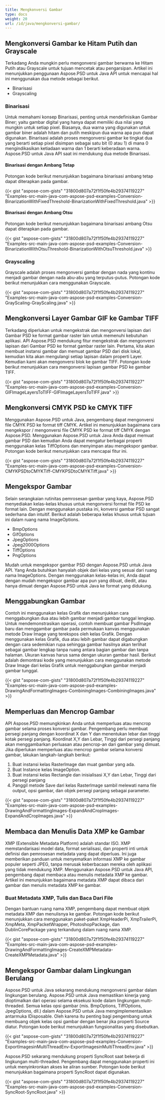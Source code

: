 ```yaml
---
title: Mengkonversi Gambar
type: docs
weight: 20
url: /id/java/mengkonversi-gambar/
---
```


## **Mengkonversi Gambar ke Hitam Putih dan Grayscale**
Terkadang Anda mungkin perlu mengonversi gambar berwarna ke Hitam Putih atau Grayscale untuk tujuan mencetak atau pengarsipan. Artikel ini menunjukkan penggunaan Aspose.PSD untuk Java API untuk mencapai hal ini menggunakan dua metode sebagai berikut.

- Binarisasi
- Grayscaling
### **Binarisasi**
Untuk memahami konsep Binarisasi, penting untuk mendefinisikan Gambar Biner; yaitu gambar digital yang hanya dapat memiliki dua nilai yang mungkin untuk setiap pixel. Biasanya, dua warna yang digunakan untuk gambar biner adalah hitam dan putih meskipun dua warna apa pun dapat digunakan. Binarisasi adalah proses mengonversi gambar ke tingkat dua yang berarti setiap pixel disimpan sebagai satu bit (0 atau 1) di mana 0 mengindikasikan ketiadaan warna dan 1 berarti keberadaan warna. Aspose.PSD untuk Java API saat ini mendukung dua metode Binarisasi.
#### **Binarisasi dengan Ambang Tetap**
Potongan kode berikut menunjukkan bagaimana binarisasi ambang tetap dapat diterapkan pada gambar.

{{< gist "aspose-com-gists" "31800d807a72f1f50fe4b29374119227" "Examples-src-main-java-com-aspose-psd-examples-Conversion-BinarizationWithFixedThreshold-BinarizationWithFixedThreshold.java" >}}
#### **Binarisasi dengan Ambang Otsu**
Potongan kode berikut menunjukkan bagaimana binarisasi ambang Otsu dapat diterapkan pada gambar.

{{< gist "aspose-com-gists" "31800d807a72f1f50fe4b29374119227" "Examples-src-main-java-com-aspose-psd-examples-Conversion-BinarizationWithOtsuThreshold-BinarizationWithOtsuThreshold.java" >}}
### **Grayscaling**
Grayscale adalah proses mengonversi gambar dengan nada yang kontinu menjadi gambar dengan nada abu-abu yang terputus-putus. Potongan kode berikut menunjukkan cara menggunakan Grayscale.

{{< gist "aspose-com-gists" "31800d807a72f1f50fe4b29374119227" "Examples-src-main-java-com-aspose-psd-examples-Conversion-GrayScaling-GrayScaling.java" >}}
## **Mengkonversi Layer Gambar GIF ke Gambar TIFF**
Terkadang diperlukan untuk mengekstrak dan mengonversi lapisan dari Gambar PSD ke format gambar raster lain untuk memenuhi kebutuhan aplikasi. API Aspose.PSD mendukung fitur mengekstrak dan mengonversi lapisan dari Gambar PSD ke format gambar raster lain. Pertama, kita akan membuat instansi gambar dan memuat gambar PSD dari disk lokal, kemudian kita akan mengulangi setiap lapisan dalam properti Layer. Kemudian kami akan mengonversi blok ke gambar TIFF. Potongan kode berikut menunjukkan cara mengonversi lapisan gambar PSD ke gambar TIFF.

{{< gist "aspose-com-gists" "31800d807a72f1f50fe4b29374119227" "Examples-src-main-java-com-aspose-psd-examples-Conversion-GIFImageLayersToTIFF-GIFImageLayersToTIFF.java" >}}
## **Mengkonversi CMYK PSD ke CMYK TIFF**
Menggunakan Aspose.PSD untuk Java, pengembang dapat mengonversi file CMYK PSD ke format tiff CMYK. Artikel ini menunjukkan bagaimana cara mengekspor / mengonversi file CMYK PSD ke format tiff CMYK dengan Aspose.PSD. Menggunakan Aspose.PSD untuk Java Anda dapat memuat gambar PSD dan kemudian Anda dapat mengatur berbagai properti menggunakan kelas TiffOptions dan menyimpan atau mengekspor gambar. Potongan kode berikut menunjukkan cara mencapai fitur ini.

{{< gist "aspose-com-gists" "31800d807a72f1f50fe4b29374119227" "Examples-src-main-java-com-aspose-psd-examples-Conversion-CMYKPSDtoCMYKTiff-CMYKPSDtoCMYKTiff.java" >}}
## **Mengekspor Gambar**
Selain serangkaian rutinitas pemrosesan gambar yang kaya, Aspose.PSD menyediakan kelas-kelas khusus untuk mengonversi format file PSD ke format lain. Dengan menggunakan pustaka ini, konversi gambar PSD sangat sederhana dan intuitif. Berikut adalah beberapa kelas khusus untuk tujuan ini dalam ruang nama ImageOptions.

- BmpOptions
- GifOptions
- JpegOptions
- Jpeg2000Options
- TiffOptions
- PngOptions

Mudah untuk mengekspor gambar PSD dengan Aspose.PSD untuk Java API. Yang Anda butuhkan hanyalah objek dari kelas yang sesuai dari ruang nama ImageOptions. Dengan menggunakan kelas-kelas ini, Anda dapat dengan mudah mengekspor gambar apa pun yang dibuat, diedit, atau hanya dimuat dengan Aspose.PSD untuk Java ke format yang didukung.
## **Menggabungkan Gambar**
Contoh ini menggunakan kelas Grafik dan menunjukkan cara menggabungkan dua atau lebih gambar menjadi gambar tunggal lengkap. Untuk mendemonstrasikan operasi, contoh membuat gambar PsdImage baru dan menggambar gambar pada permukaan kanvas menggunakan metode Draw Image yang terekspos oleh kelas Grafik. Dengan menggunakan kelas Grafik, dua atau lebih gambar dapat digabungkan dengan cara sedemikian rupa sehingga gambar hasilnya akan terlihat sebagai gambar lengkap tanpa ruang antara bagian gambar dan tanpa halaman. Ukuran kanvas harus sama dengan ukuran gambar hasil. Berikut adalah demontrasi kode yang menunjukkan cara menggunakan metode Draw Image dari kelas Grafik untuk menggabungkan gambar menjadi gambar tunggal.

{{< gist "aspose-com-gists" "31800d807a72f1f50fe4b29374119227" "Examples-src-main-java-com-aspose-psd-examples-DrawingAndFormattingImages-CombiningImages-CombiningImages.java" >}}
## **Memperluas dan Mencrop Gambar**
API Aspose.PSD memungkinkan Anda untuk memperluas atau mencrop gambar selama proses konversi gambar. Pengembang perlu membuat persegi panjang dengan koordinat X dan Y dan menentukan lebar dan tinggi kotak persegi panjang. Koordinat X,Y dan Lebar, Tinggi dari persegi panjang akan menggambarkan perluasan atau pencrop-an dari gambar yang dimuat. Jika diperlukan memperluas atau mencrop gambar selama konversi gambar, lakukan langkah-langkah berikut:

1. Buat instansi kelas RasterImage dan muat gambar yang ada.
1. Buat Instance kelas ImageOption.
1. Buat instansi kelas Rectangle dan inisialisasi X,Y dan Lebar, Tinggi dari persegi panjang
1. Panggil metode Save dari kelas RasterImage sambil melewati nama file output, opsi gambar, dan objek persegi panjang sebagai parameter.

{{< gist "aspose-com-gists" "31800d807a72f1f50fe4b29374119227" "Examples-src-main-java-com-aspose-psd-examples-DrawingAndFormattingImages-ExpandAndCropImages-ExpandAndCropImages.java" >}}
## **Membaca dan Menulis Data XMP ke Gambar**
XMP (Extensible Metadata Platform) adalah standar ISO. XMP memstandarisasi model data, format serialisasi, dan properti inti untuk definisi dan pemrosesan metadata yang dapat diperluas. Ini juga memberikan panduan untuk menyematkan informasi XMP ke gambar populer seperti JPEG, tanpa merusak keberbacaan mereka oleh aplikasi yang tidak mendukung XMP. Menggunakan Aspose.PSD untuk Java API, pengembang dapat membaca atau menulis metadata XMP ke gambar. Artikel ini menunjukkan bagaimana metadata XMP dapat dibaca dari gambar dan menulis metadata XMP ke gambar.
### **Buat Metadata XMP, Tulis dan Baca Dari File**
Dengan bantuan ruang nama XMP, pengembang dapat membuat objek metadata XMP dan menulisnya ke gambar. Potongan kode berikut menunjukkan cara menggunakan paket-paket XmpHeaderPi, XmpTrailerPi, XmpMeta, XmpPacketWrapper, PhotoshopPackage, dan DublinCorePackage yang terkandung dalam ruang nama XMP.

{{< gist "aspose-com-gists" "31800d807a72f1f50fe4b29374119227" "Examples-src-main-java-com-aspose-psd-examples-DrawingAndFormattingImages-CreateXMPMetadata-CreateXMPMetadata.java" >}}
## **Mengekspor Gambar dalam Lingkungan Berulang**
Aspose.PSD untuk Java sekarang mendukung mengonversi gambar dalam lingkungan berulang. Aspose.PSD untuk Java memastikan kinerja yang dioptimalkan dari operasi selama eksekusi kode dalam lingkungan multi-threaded. Semua kelas opsi gambar (mis. BmpOptions, TiffOptions, JpegOptions, dll.) dalam Aspose.PSD untuk Java mengimplementasikan antarmuka IDisposable. Oleh karena itu penting bagi pengembang untuk membuang objek kelas opsi gambar dengan benar jika properti Source diatur. Potongan kode berikut menunjukkan fungsionalitas yang disebutkan.

{{< gist "aspose-com-gists" "31800d807a72f1f50fe4b29374119227" "Examples-src-main-java-com-aspose-psd-examples-Conversion-ExportImagesinMultiThreadEnv-ExportImagesinMultiThreadEnv.java" >}}

Aspose.PSD sekarang mendukung properti SyncRoot saat bekerja di lingkungan multi-threaded. Pengembang dapat menggunakan properti ini untuk menyinkronkan akses ke aliran sumber. Potongan kode berikut menunjukkan bagaimana properti SyncRoot dapat digunakan.

{{< gist "aspose-com-gists" "31800d807a72f1f50fe4b29374119227" "Examples-src-main-java-com-aspose-psd-examples-Conversion-SyncRoot-SyncRoot.java" >}}
